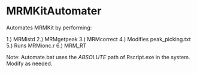 # MRMKitAutomater

Automates MRMKit by performing:

1.) MRMistd
2.) MRMgetpeak
3.) MRMcorrect
4.) Modifies peak_picking.txt
5.) Runs MRMionc.r
6.) MRM_RT

Note: Automate.bat uses the *ABSOLUTE* path of Rscript.exe in the system. Modify as needed.
